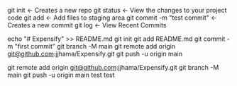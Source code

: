 git init <- Creates a new repo
git status <- View the changes to your project code
git add <- Add files to staging area
git commit -m "test commit" <- Creates a new commit
git log <- View Recent Commits


echo "# Expensify" >> README.md
git init
git add README.md
git commit -m "first commit"
git branch -M main
git remote add origin git@github.com:jjhama/Expensify.git
git push -u origin main


git remote add origin git@github.com:jjhama/Expensify.git
git branch -M main
git push -u origin main
test test

